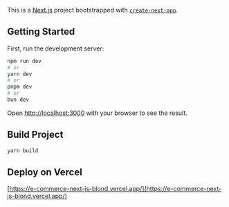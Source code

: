 This is a [Next.js](https://nextjs.org) project bootstrapped with [`create-next-app`](https://nextjs.org/docs/app/api-reference/cli/create-next-app).

## Getting Started

First, run the development server:

```bash
npm run dev
# or
yarn dev
# or
pnpm dev
# or
bun dev
```

Open [http://localhost:3000](http://localhost:3000) with your browser to see the result.

## Build Project

```bash
yarn build
```

## Deploy on Vercel

[https://e-commerce-next-js-blond.vercel.app/](https://e-commerce-next-js-blond.vercel.app/)